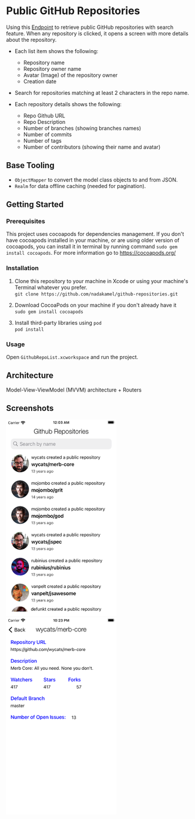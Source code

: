 # Public GitHub Repositories
Using this [Endpoint](https://api.github.com/repositories) to retrieve public GitHub repositories with search feature. When any repository is clicked, it opens a screen with more details about the repository.

- Each list item shows the following:
   - Repository name
   - Repository owner name
   - Avatar (Image) of the repository owner
   - Creation date

- Search for repositories matching at least 2 characters in the repo name.

- Each repository details shows the following:
   - Repo Github URL
   - Repo Description
   - Number of branches (showing branches names)
   - Number of commits
   - Number of tags
   - Number of contributors (showing their name and avatar)

## Base Tooling
- `ObjectMapper` to convert the model class objects to and from JSON.
- `Realm` for data offline caching (needed for pagination).

## Getting Started

### Prerequisites
This project uses cocoapods for dependencies management. If you don't have cocoapods installed in your machine, or are using older version of cocoapods, you can install it in terminal by running command ```sudo gem install cocoapods```. For more information go to https://cocoapods.org/

### Installation

1. Clone this repository to your machine in Xcode or using your machine's Terminal whatever you prefer.\
`git clone https://github.com/nadakamel/github-repositories.git`

2. Download CocoaPods on your machine if you don't already have it\
`sudo gem install cocoapods`

3. Install third-party libraries using `pod`\
`pod install`

### Usage
Open  ```GithubRepoList.xcworkspace``` and run the project.

## Architecture

Model-View-ViewModel (MVVM) architecture + Routers

## Screenshots
<img src="https://github.com/nadakamel/github-repositories/blob/main/Screenshots/HomeSearchScreen.png" width="300" height="534"> <img src="https://github.com/nadakamel/github-repositories/blob/main/Screenshots/RepoDetailsScreen.png" width="300" height="534"> 

